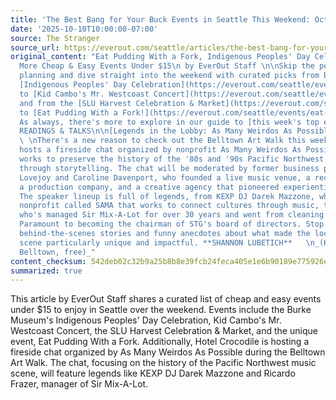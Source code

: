 ```yaml
---
title: 'The Best Bang for Your Buck Events in Seattle This Weekend: Oct 10–12, 2025'
date: '2025-10-10T10:00:00-07:00'
source: The Stranger
source_url: https://everout.com/seattle/articles/the-best-bang-for-your-buck-events-in-seattle-this-weekend-oct-10-12-2025/c6109/
original_content: "Eat Pudding With a Fork, Indigenous Peoples' Day Celebration, and
  More Cheap & Easy Events Under $15\n by EverOut Staff \n\nSkip the pesky work of
  planning and dive straight into the weekend with curated picks from Burke Museum's
  [Indigenous Peoples' Day Celebration](https://everout.com/seattle/events/indigenous-peoples-day-celebration/e219797/)
  to [Kid Cambo's Mr. Westcoast Concert](https://everout.com/seattle/events/kid-cambo-mr-westcoast-concert/e219327/)
  and from the [SLU Harvest Celebration & Market](https://everout.com/seattle/events/slu-harvest-celebration-market/e219796/)
  to [Eat Pudding With a Fork!](https://everout.com/seattle/events/eat-pudding-with-a-fork/e219479/)
  As always, there's more to explore in our guide to [this week's top events](https://everout.com/seattle/articles/the-top-30-events-in-seattle-this-week-oct-6-12-2025/c6105/).\n\nFRIDAY
  READINGS & TALKS\n\n[Legends in the Lobby: As Many Weirdos As Possible](https://everout.com/seattle/events/legends-in-the-lobby-as-many-weirdos-as-possible/e218482/)
  \ \nThere's a new reason to check out the Belltown Art Walk this week: Hotel Crocodile
  hosts a fireside chat organized by nonprofit As Many Weirdos As Possible, which
  works to preserve the history of the '80s and '90s Pacific Northwest music scene
  through storytelling. The chat will be moderated by former business partners Jared
  Lovejoy and Caroline Davenport, who founded a live music venue, a record label,
  a production company, and a creative agency that pioneered experiential marketing.
  The speaker lineup is full of legends, from KEXP DJ Darek Mazzone, who founded a
  nonprofit called SAMA that works to connect cultures through music, to Ricardo Frazer,
  who's managed Sir Mix-A-Lot for over 30 years and went from cleaning floors at the
  Paramount to becoming the chairman of STG's board of directors. Stop by to hear
  behind-the-scenes stories and funny anecdotes about what made the local '90s art
  scene particularly unique and impactful. **SHANNON LUBETICH**   \n_(Hotel Crocodile,
  Belltown, free)_"
content_checksum: 542deb02c32b9a25b8b8e39fcb24feca405e1e6b90189e775926e5ca87dc2438
summarized: true
---
```


This article by EverOut Staff shares a curated list of cheap and easy events under $15 to enjoy in Seattle over the weekend. Events include the Burke Museum's Indigenous Peoples' Day Celebration, Kid Cambo's Mr. Westcoast Concert, the SLU Harvest Celebration & Market, and the unique event, Eat Pudding With a Fork. Additionally, Hotel Crocodile is hosting a fireside chat organized by As Many Weirdos As Possible during the Belltown Art Walk. The chat, focusing on the history of the Pacific Northwest music scene, will feature legends like KEXP DJ Darek Mazzone and Ricardo Frazer, manager of Sir Mix-A-Lot.